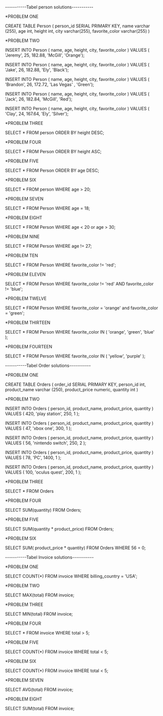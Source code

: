 
-----------Tabel person solutions-----------

*PROBLEM ONE

CREATE TABLE Person (
  person_id SERIAL PRIMARY KEY,
  name varchar (255),
  age int,
  height int,
  city varchar(255),
  favorite_color varchar(255)
  )

  *PROBLEM TWO

INSERT INTO Person ( name, age, height, city, favorite_color )
VALUES ( 'Jeremy', 25, 182.88, 'McGill', 'Orange');

INSERT INTO Person ( name, age, height, city, favorite_color )
VALUES ( 'Jake', 26, 182.88, 'Ely', 'Black');

INSERT INTO Person ( name, age, height, city, favorite_color )
VALUES ( 'Brandon', 26, 172.72, 'Las Vegas' , 'Green');

INSERT INTO Person ( name, age, height, city, favorite_color )
VALUES ( 'Jack', 26, 182.84, 'McGill', 'Red');

INSERT INTO Person ( name, age, height, city, favorite_color )
VALUES ( 'Clay', 24, 167.64, 'Ely', 'Silver');


*PROBLEM THREE

SELECT * FROM person ORDER BY height DESC;


*PROBLEM FOUR

SELECT * FROM Person ORDER BY height ASC;


*PROBLEM FIVE

SELECT * FROM Person ORDER BY age DESC;


*PROBLEM SIX

SELECT * FROM person WHERE age > 20;



*PROBLEM SEVEN

SELECT * FROM Person WHERE age = 18;


*PROBLEM EIGHT

SELECT * FROM Person WHERE age < 20 or age > 30;


*PROBLEM NINE

SELECT * FROM Person WHERE age != 27;


*PROBLEM TEN

SELECT * FROM Person WHERE favorite_color != 'red';


*PROBLEM ELEVEN

SELECT * FROM Person WHERE favorite_color != 'red' AND favorite_color != 'blue';


*PROBLEM TWELVE 

SELECT * FROM Person WHERE favorite_color = 'orange' and favorite_color = 'green';


*PROBLEM THIRTEEN 

SELECT * FROM Person WHERE favorite_color IN ( 'orange', 'green', 'blue' );



*PROBLEM FOURTEEN 

SELECT * FROM Person WHERE favorite_color IN ( 'yellow', 'purple' );





-----------Tabel Order solutions-----------

*PROBLEM ONE

CREATE TABLE Orders (
  order_id SERIAL PRIMARY KEY,
  person_id int,
  product_name varchar (250),
  product_price numeric,
  quantity int
  )


*PROBLEM TWO

INSERT INTO Orders ( person_id, product_name, product_price, quantity ) VALUES ( 420, 'play station', 250, 1 ); 

INSERT INTO Orders ( person_id, product_name, product_price, quantity ) VALUES ( 47, 'xbox one', 300, 1 ); 

INSERT INTO Orders ( person_id, product_name, product_price, quantity ) VALUES ( 56, 'nintendo switch', 250, 2 );

INSERT INTO Orders ( person_id, product_name, product_price, quantity ) VALUES ( 78, 'PC', 1400, 1 ); 

INSERT INTO Orders ( person_id, product_name, product_price, quantity ) VALUES ( 100, 'oculus quest', 200, 1 ); 



*PROBLEM THREE

SELECT * FROM Orders 


*PROBLEM FOUR

SELECT SUM(quantity) FROM Orders;


*PROBLEM FIVE

SELECT SUM(quantity * product_price) FROM Orders;


*PROBLEM SIX

SELECT SUM( product_price * quantity) FROM Orders WHERE 56 = 0;




-----------Tabel Invoice solutions-----------


*PROBLEM ONE

SELECT COUNT(*) FROM invoice WHERE billing_country = 'USA';



*PROBLEM TWO 

SELECT MAX(total) FROM invoice;



*PROBLEM THREE

SELECT MIN(total) FROM invoice;


*PROBLEM FOUR

SELECT * FROM invoice WHERE total > 5;


*PROBLEM FIVE

SELECT COUNT(*) FROM invoice WHERE total < 5;


*PROBLEM SIX

SELECT COUNT(*) FROM invoice WHERE total < 5;


*PROBLEM SEVEN

SELECT AVG(total) FROM invoice;
 

*PROBLEM EIGHT 

SELECT SUM(total) FROM invoice;

